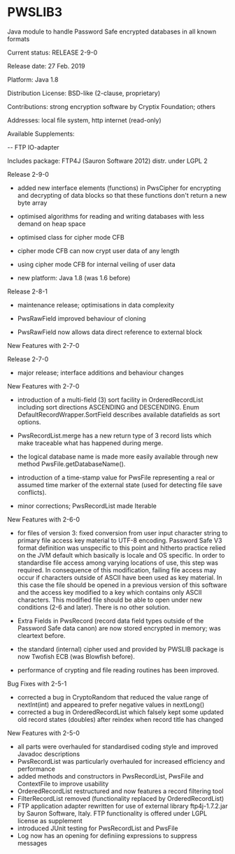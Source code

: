 # PWSLIB3
Java module to handle Password Safe encrypted databases in all known formats

Current status: RELEASE 2-9-0

Release date: 27 Feb. 2019

Platform: Java 1.8

Distribution License: BSD-like (2-clause, proprietary)

Contributions: strong encryption software by Cryptix Foundation; others

Addresses: local file system, http internet (read-only)

Available Supplements:

-- FTP IO-adapter

Includes package: FTP4J (Sauron Software 2012) distr. under LGPL 2


Release 2-9-0

- added new interface elements (functions) in PwsCipher for encrypting and 
  decrypting of data blocks so that these functions don't return a new byte
  array

- optimised algorithms for reading and writing databases with less demand on 
  heap space
  
- optimised class for cipher mode CFB
- cipher mode CFB can now crypt user data of any length

- using cipher mode CFB for internal veiling of user data

- new platform: Java 1.8 (was 1.6 before)

Release 2-8-1

- maintenance release; optimisations in data complexity

- PwsRawField improved behaviour of cloning

- PwsRawField now allows data direct reference to external block

New Features with 2-7-0

Release 2-7-0

- major release; interface additions and behaviour changes

New Features with 2-7-0

- introduction of a multi-field (3) sort facility in OrderedRecordList including sort
  directions ASCENDING and DESCENDING. Enum DefaultRecordWrapper.SortField describes
  available datafields as sort options.

- PwsRecordList.merge has a new return type of 3 record lists which make traceable what
  has happened during merge.

- the logical database name is made more easily available through new method 
  PwsFile.getDatabaseName().

- introduction of a time-stamp value for PwsFile representing a real or assumed
  time marker of the external state (used for detecting file save conflicts).

- minor corrections; PwsRecordList made Iterable

New Features with 2-6-0

- for files of version 3: fixed conversion from user input character string to primary 
  file access key material to UTF-8 encoding. Password Safe V3 format definition was 
  unspecific to this point and hitherto practice relied on the JVM default which basically 
  is locale and OS specific.
  In order to standardise file access among varying locations of use, this step was required.
  In consequence of this modification, failing file access may occur if characters outside 
  of ASCII have been used as key material. In this case the file should be opened in a previous
  version of this software and the access key modified to a key which contains only ASCII 
  characters. This modified file should be able to open under new conditions (2-6 and later). 
  There is no other solution.

- Extra Fields in PwsRecord (record data field types outside of the Password Safe data canon)
  are now stored encrypted in memory; was cleartext before. 

- the standard (internal) cipher used and provided by PWSLIB package is now Twofish ECB 
  (was Blowfish before).

- performance of crypting and file reading routines has been improved.


Bug Fixes with 2-5-1

- corrected a bug in CryptoRandom that reduced the value range of nextInt(int)
  and appeared to prefer negative values in nextLong()
- corrected a bug in OrderedRecordList which falsely kept some updated old record
  states (doubles) after reindex when record title has changed

New Features with 2-5-0

- all parts were overhauled for standardised coding style and improved
  Javadoc descriptions
- PwsRecordList was particularly overhauled for increased efficiency and
  performance
- added methods and constructors in PwsRecordList, PwsFile and ContextFile
  to improve usability
- OrderedRecordList restructured and now features a record filtering tool
- FilterRecordList removed (functionality replaced by OrderedRecordList)
- FTP application adapter rewritten for use of external library ftp4j-1.7.2.jar
  by Sauron Software, Italy. FTP functionality is offered under LGPL license as
  supplement
- introduced JUnit testing for PwsRecordList and PwsFile
- Log now has an opening for definiing expressions to suppress messages
